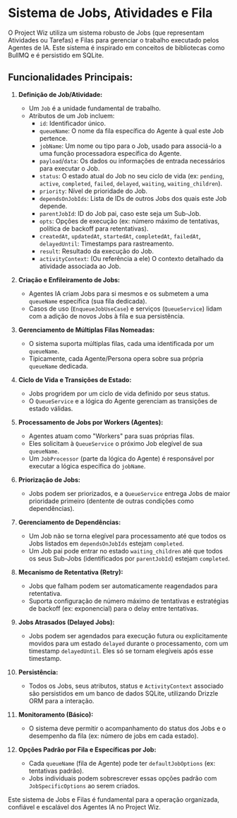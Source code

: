 # Sistema de Jobs, Atividades e Fila

O Project Wiz utiliza um sistema robusto de Jobs (que representam Atividades ou Tarefas) e Filas para gerenciar o trabalho executado pelos Agentes de IA. Este sistema é inspirado em conceitos de bibliotecas como BullMQ e é persistido em SQLite.

## Funcionalidades Principais:

1.  **Definição de Job/Atividade:**
    *   Um `Job` é a unidade fundamental de trabalho.
    *   Atributos de um Job incluem:
        *   `id`: Identificador único.
        *   `queueName`: O nome da fila específica do Agente à qual este Job pertence.
        *   `jobName`: Um nome ou tipo para o Job, usado para associá-lo a uma função processadora específica do Agente.
        *   `payload`/`data`: Os dados ou informações de entrada necessários para executar o Job.
        *   `status`: O estado atual do Job no seu ciclo de vida (ex: `pending`, `active`, `completed`, `failed`, `delayed`, `waiting`, `waiting_children`).
        *   `priority`: Nível de prioridade do Job.
        *   `dependsOnJobIds`: Lista de IDs de outros Jobs dos quais este Job depende.
        *   `parentJobId`: ID do Job pai, caso este seja um Sub-Job.
        *   `opts`: Opções de execução (ex: número máximo de tentativas, política de backoff para retentativas).
        *   `createdAt`, `updatedAt`, `startedAt`, `completedAt`, `failedAt`, `delayedUntil`: Timestamps para rastreamento.
        *   `result`: Resultado da execução do Job.
        *   `activityContext`: (Ou referência a ele) O contexto detalhado da atividade associada ao Job.

2.  **Criação e Enfileiramento de Jobs:**
    *   Agentes IA criam Jobs para si mesmos e os submetem a uma `queueName` específica (sua fila dedicada).
    *   Casos de uso (`EnqueueJobUseCase`) e serviços (`QueueService`) lidam com a adição de novos Jobs à fila e sua persistência.

3.  **Gerenciamento de Múltiplas Filas Nomeadas:**
    *   O sistema suporta múltiplas filas, cada uma identificada por um `queueName`.
    *   Tipicamente, cada Agente/Persona opera sobre sua própria `queueName` dedicada.

4.  **Ciclo de Vida e Transições de Estado:**
    *   Jobs progridem por um ciclo de vida definido por seus status.
    *   O `QueueService` e a lógica do Agente gerenciam as transições de estado válidas.

5.  **Processamento de Jobs por Workers (Agentes):**
    *   Agentes atuam como "Workers" para suas próprias filas.
    *   Eles solicitam à `QueueService` o próximo Job elegível de sua `queueName`.
    *   Um `JobProcessor` (parte da lógica do Agente) é responsável por executar a lógica específica do `jobName`.

6.  **Priorização de Jobs:**
    *   Jobs podem ser priorizados, e a `QueueService` entrega Jobs de maior prioridade primeiro (dentente de outras condições como dependências).

7.  **Gerenciamento de Dependências:**
    *   Um Job não se torna elegível para processamento até que todos os Jobs listados em `dependsOnJobIds` estejam `completed`.
    *   Um Job pai pode entrar no estado `waiting_children` até que todos os seus Sub-Jobs (identificados por `parentJobId`) estejam `completed`.

8.  **Mecanismo de Retentativa (Retry):**
    *   Jobs que falham podem ser automaticamente reagendados para retentativa.
    *   Suporta configuração de número máximo de tentativas e estratégias de backoff (ex: exponencial) para o delay entre tentativas.

9.  **Jobs Atrasados (Delayed Jobs):**
    *   Jobs podem ser agendados para execução futura ou explicitamente movidos para um estado `delayed` durante o processamento, com um timestamp `delayedUntil`. Eles só se tornam elegíveis após esse timestamp.

10. **Persistência:**
    *   Todos os Jobs, seus atributos, status e `ActivityContext` associado são persistidos em um banco de dados SQLite, utilizando Drizzle ORM para a interação.

11. **Monitoramento (Básico):**
    *   O sistema deve permitir o acompanhamento do status dos Jobs e o desempenho da fila (ex: número de jobs em cada estado).

12. **Opções Padrão por Fila e Específicas por Job:**
    *   Cada `queueName` (fila de Agente) pode ter `defaultJobOptions` (ex: tentativas padrão).
    *   Jobs individuais podem sobrescrever essas opções padrão com `JobSpecificOptions` ao serem criados.

Este sistema de Jobs e Filas é fundamental para a operação organizada, confiável e escalável dos Agentes IA no Project Wiz.
